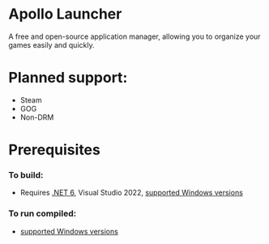 # Apollo Launcher

A free and open-source application manager, allowing you to organize your games easily and quickly.

# Planned support:
- Steam
- GOG
- Non-DRM

# Prerequisites
### To build:
- Requires [.NET 6](https://github.com/dotnet/core/blob/main/release-notes/6.0/install-windows.md), Visual Studio 2022, [supported Windows versions](https://github.com/dotnet/core/blob/main/release-notes/6.0/supported-os.md)

### To run compiled:
- [supported Windows versions](https://github.com/dotnet/core/blob/main/release-notes/6.0/supported-os.md)
